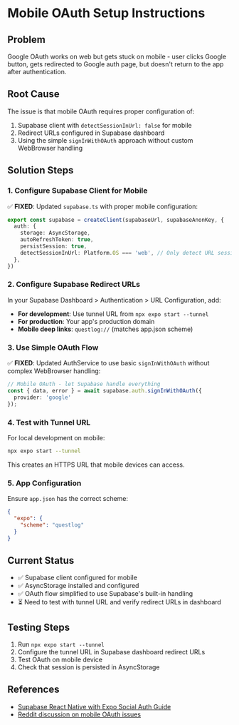 # Mobile OAuth Setup Instructions

## Problem
Google OAuth works on web but gets stuck on mobile - user clicks Google button, gets redirected to Google auth page, but doesn't return to the app after authentication.

## Root Cause
The issue is that mobile OAuth requires proper configuration of:
1. Supabase client with `detectSessionInUrl: false` for mobile
2. Redirect URLs configured in Supabase dashboard  
3. Using the simple `signInWithOAuth` approach without custom WebBrowser handling

## Solution Steps

### 1. Configure Supabase Client for Mobile
✅ **FIXED**: Updated `supabase.ts` with proper mobile configuration:
```typescript
export const supabase = createClient(supabaseUrl, supabaseAnonKey, {
  auth: {
    storage: AsyncStorage,
    autoRefreshToken: true,
    persistSession: true,
    detectSessionInUrl: Platform.OS === 'web', // Only detect URL sessions on web
  },
})
```

### 2. Configure Supabase Redirect URLs
In your Supabase Dashboard > Authentication > URL Configuration, add:
- **For development**: Use tunnel URL from `npx expo start --tunnel`
- **For production**: Your app's production domain
- **Mobile deep links**: `questlog://` (matches app.json scheme)

### 3. Use Simple OAuth Flow  
✅ **FIXED**: Updated AuthService to use basic `signInWithOAuth` without complex WebBrowser handling:
```typescript
// Mobile OAuth - let Supabase handle everything
const { data, error } = await supabase.auth.signInWithOAuth({
  provider: 'google'
});
```

### 4. Test with Tunnel URL
For local development on mobile:
```bash
npx expo start --tunnel
```
This creates an HTTPS URL that mobile devices can access.

### 5. App Configuration
Ensure `app.json` has the correct scheme:
```json
{
  "expo": {
    "scheme": "questlog"
  }
}
```

## Current Status
- ✅ Supabase client configured for mobile
- ✅ AsyncStorage installed and configured  
- ✅ OAuth flow simplified to use Supabase's built-in handling
- ⏳ Need to test with tunnel URL and verify redirect URLs in dashboard

## Testing Steps
1. Run `npx expo start --tunnel`
2. Configure the tunnel URL in Supabase dashboard redirect URLs
3. Test OAuth on mobile device
4. Check that session is persisted in AsyncStorage

## References
- [Supabase React Native with Expo Social Auth Guide](https://supabase.com/docs/guides/auth/quickstarts/with-expo-react-native-social-auth)
- [Reddit discussion on mobile OAuth issues](https://www.reddit.com/r/Supabase/comments/18cxs4u/auth_callback_url_not_working_on_mobile_devices/)